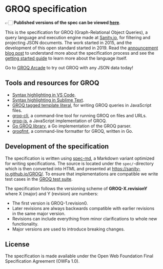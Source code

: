 # GROQ specification

👉🏻 **Published versions of the spec can be viewed [here](https://sanity-io.github.io/GROQ/)**.

This is the specification for GROQ (Graph-Relational Object Queries), a query language and execution engine made at [Sanity.io](https://www.sanity.io), for filtering and projecting JSON documents.
The work started in 2015, and the development of this open standard started in 2019.
Read the [announcement blog post](https://www.sanity.io/blog/we-re-open-sourcing-groq-a-query-language-for-json-documents) to understand more about the specification process and see the [getting started guide](https://www.sanity.io/docs/data-store/how-queries-work) to learn more about the language itself.

Go to [GROQ Arcade](https://groq.dev) to try out GROQ with any JSON data today!

## Tools and resources for GROQ

* [Syntax highlighting in VS Code](https://github.com/sanity-io/vscode-sanity).
* [Syntax highlighting in Sublime Text](https://github.com/alevroub/groq-syntax-highlighting).
* [GROQ tagged template literal](https://www.npmjs.com/package/groq), for writing GROQ queries in JavaScript files.
* [groq-cli](https://github.com/sanity-io/groq-cli), a command-line tool for running GROQ on files and URLs.
* [groq-js](https://github.com/sanity-io/groq-js), a JavaScript implementation of GROQ.
* [Go GROQ library](https://github.com/sanity-io/go-groq), a Go implementation of the GROQ parser.
* [groqfmt](https://github.com/sanity-io/groqfmt), a command-line formatter for GROQ, written in Go.

## Development of the specification

The specification is written using [spec-md](https://spec-md.com), a Markdown variant optimized for writing specifications.
The source is located under the `spec/`-directory which is then converted into HTML and presented at <https://sanity-io.github.io/GROQ/>.
To ensure that implementations are compatible we write test cases in the [GROQ test suite](https://github.com/sanity-io/groq-test-suite).

The specification follows the versioning scheme of **GROQ-X.revisionY** where X (major) and Y (revision) are numbers:

- The first version is GROQ-1.revision0.
- Later revisions are always backwards compatible with earlier revisions in the same major version.
- Revisions can include everything from minor clarifications to whole new functionality.
- Major versions are used to introduce breaking changes.

## License

The specification is made available under the Open Web Foundation Final Specification Agreement (OWFa 1.0).
